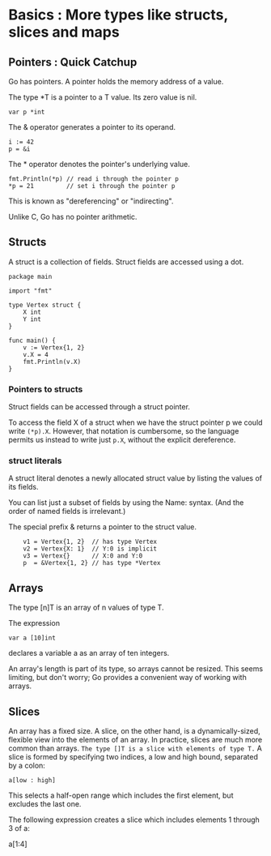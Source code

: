 # Basics : More types like structs, slices and maps

## Pointers : Quick Catchup

Go has pointers. A pointer holds the memory address of a value.

The type *T is a pointer to a T value. Its zero value is nil.

```golang
var p *int
```

The & operator generates a pointer to its operand.

```golang
i := 42
p = &i
```

The * operator denotes the pointer's underlying value.

```golang
fmt.Println(*p) // read i through the pointer p
*p = 21         // set i through the pointer p
```

This is known as "dereferencing" or "indirecting".

Unlike C, Go has no pointer arithmetic.

## Structs

A struct is a collection of fields.
Struct fields are accessed using a dot.

```golang
package main

import "fmt"

type Vertex struct {
    X int
    Y int
}

func main() {
    v := Vertex{1, 2}
    v.X = 4
    fmt.Println(v.X)
}
```

### Pointers to structs

Struct fields can be accessed through a struct pointer.

To access the field X of a struct when we have the struct pointer p we could write ```(*p).X```. However, that notation is cumbersome, so the language permits us instead to write just ```p.X```, without the explicit dereference.

### struct literals

A struct literal denotes a newly allocated struct value by listing the values of its fields.

You can list just a subset of fields by using the Name: syntax. (And the order of named fields is irrelevant.)

The special prefix & returns a pointer to the struct value.

```golang
    v1 = Vertex{1, 2}  // has type Vertex
    v2 = Vertex{X: 1}  // Y:0 is implicit
    v3 = Vertex{}      // X:0 and Y:0
    p  = &Vertex{1, 2} // has type *Vertex
```

## Arrays

The type [n]T is an array of n values of type T.

The expression

```golang
var a [10]int
```

declares a variable a as an array of ten integers.

An array's length is part of its type, so arrays cannot be resized. This seems limiting, but don't worry; Go provides a convenient way of working with arrays.

## Slices

An array has a fixed size. A slice, on the other hand, is a dynamically-sized, flexible view into the elements of an array. In practice, slices are much more common than arrays.
```The type []T is a slice with elements of type T.```
A slice is formed by specifying two indices, a low and high bound, separated by a colon:

```golang
a[low : high]
```

This selects a half-open range which includes the first element, but excludes the last one.

The following expression creates a slice which includes elements 1 through 3 of a:

a[1:4]